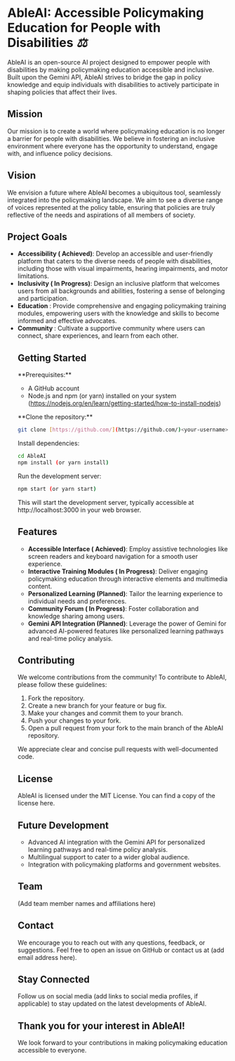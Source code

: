 <!DOCTYPE html>
<html lang="en">
  <head>
     <link rel="stylesheet" href="https://cdnjs.cloudflare.com/ajax/libs/font-awesome/6.1.1/css/all.min.css" />
  </head>
 
<body>
  <h1>AbleAI: Accessible Policymaking Education for People with Disabilities <span class="icon"><i class="fas fa-balance-scale">⚖️</i></span></h1>

  <p>AbleAI is an open-source AI project designed to empower people with disabilities by making policymaking education accessible and inclusive. Built upon the Gemini API, AbleAI strives to bridge the gap in policy knowledge and equip individuals with disabilities to actively participate in shaping policies that affect their lives.</p>

  <h2>Mission <span class="icon"><i class="fas fa-dove">️</i></span></h2>

  <p>Our mission is to create a world where policymaking education is no longer a barrier for people with disabilities. We believe in fostering an inclusive environment where everyone has the opportunity to understand, engage with, and influence policy decisions.</p>

  <h2>Vision <span class="icon"><i class="fas fa-eye">️</i></span></h2>

  <p>We envision a future where AbleAI becomes a ubiquitous tool, seamlessly integrated into the policymaking landscape. We aim to see a diverse range of voices represented at the policy table, ensuring that policies are truly reflective of the needs and aspirations of all members of society.</p>

  <h2>Project Goals  <span class="icon"><i class="fas fa-bullseye"></i></span></h2>

  <ul>
    <li><strong>Accessibility <span class="success">( Achieved)</span></strong>: Develop an accessible and user-friendly platform that caters to the diverse needs of people with disabilities, including those with visual impairments, hearing impairments, and motor limitations.</li>
    <li><strong>Inclusivity <span class="important">(️ In Progress)</span></strong>: Design an inclusive platform that welcomes users from all backgrounds and abilities, fostering a sense of belonging and participation.</li>
    <li><strong>Education <span class="icon"><i class="fas fa-graduation-cap"></i></span></strong>: Provide comprehensive and engaging policymaking training modules, empowering users with the knowledge and skills to become informed and effective advocates.</li>
    <li><strong>Community <span class="icon"><i class="fas fa-users"></i></span></strong>: Cultivate a supportive community where users can connect, share experiences, and learn from each other.</li>

  <h2>Getting Started  <span class="icon"><i class="fas fa-laptop-code"></i></span></h2>

  <p>**Prerequisites:**</p>

  <ul>
    <li>A GitHub account</li>
    <li>Node.js and npm (or yarn) installed on your system (<a href="https://nodejs.org/en/learn/getting-started/how-to-install-nodejs">https://nodejs.org/en/learn/getting-started/how-to-install-nodejs</a>)</li>
  </ul>

  <p>**Clone the repository:**</p>

  ```bash
  git clone [https://github.com/](https://github.com/)<your-username>/AbleAI.git
  ```
<p>Install dependencies:</p>

```bash
cd AbleAI
npm install (or yarn install)
```

<p>Run the development server:</p>

```bash
npm start (or yarn start)
```

<p>This will start the development server, typically accessible at http://localhost:3000 in your web browser.</p>

<h2>Features  <span class="icon"><i class="fas fa-star"></i></span></h2>

<ul>
<li><strong>Accessible Interface <span class="success">( Achieved)</span></strong>: Employ assistive technologies like screen readers and keyboard navigation for a smooth user experience.</li>
<li><strong>Interactive Training Modules <span class="important">(️ In Progress)</span></strong>: Deliver engaging policymaking education through interactive elements and multimedia content.</li>
<li><strong>Personalized Learning <span class="icon"><i class="fas fa-user-cog"></i></span> (Planned)</strong>: Tailor the learning experience to individual needs and preferences.</li>
<li><strong>Community Forum <span class="important">(️ In Progress)</span></strong>: Foster collaboration and knowledge sharing among users.</li>
<li><strong>Gemini API Integration <span class="icon"><i class="fas fa-robot"></i></span> (Planned)</strong>: Leverage the power of Gemini for advanced AI-powered features like personalized learning pathways and real-time policy analysis.</li>
</ul>

<h2>Contributing  <span class="icon"><i class="fas fa-hands-helping"></i></span></h2>

<p>We welcome contributions from the community! To contribute to AbleAI, please follow these guidelines:</p>

<ol>
<li>Fork the repository.</li>
<li>Create a new branch for your feature or bug fix.</li>
<li>Make your changes and commit them to your branch.</li>
<li>Push your changes to your fork.</li>
<li>Open a pull request from your fork to the main branch of the AbleAI repository.</li>
</ol>

<p>We appreciate clear and concise pull requests with well-documented code.</p>

<h2>License  <span class="icon"><i class="fas fa-copyright"></i></span></h2>

<p>AbleAI is licensed under the MIT License. You can find a copy of the license here.</p>

<h2>Future Development  <span class="icon"><i class="fas fa-rocket"></i></span></h2>

<ul>
<li>Advanced AI integration with the Gemini API for personalized learning pathways and real-time policy analysis.</li>
<li>Multilingual support to cater to a wider global audience.</li>
<li>Integration with policymaking platforms and government websites.</li>
</ul>

<h2>Team  <span class="icon"><i class="fas fa-users"></i></span></h2>

<p>(Add team member names and affiliations here)</p>

<h2>Contact  <span class="icon"><i class="fas fa-envelope"></i></span></h2>

<p>We encourage you to reach out with any questions, feedback, or suggestions. Feel free to open an issue on GitHub or contact us at (add email address here).</p>

  <h2>Stay Connected  <span class="icon"><i class="fas fa-link"></i></span></h2>

  <p>Follow us on social media (add links to social media profiles, if applicable) to stay updated on the latest developments of AbleAI.</p>

  <h2>Thank you for your interest in AbleAI!  <span class="icon"><i class="fas fa-heart"></i></span></h2>

  <p>We look forward to your contributions in making policymaking education accessible to everyone.</p>
</body>
</html>

